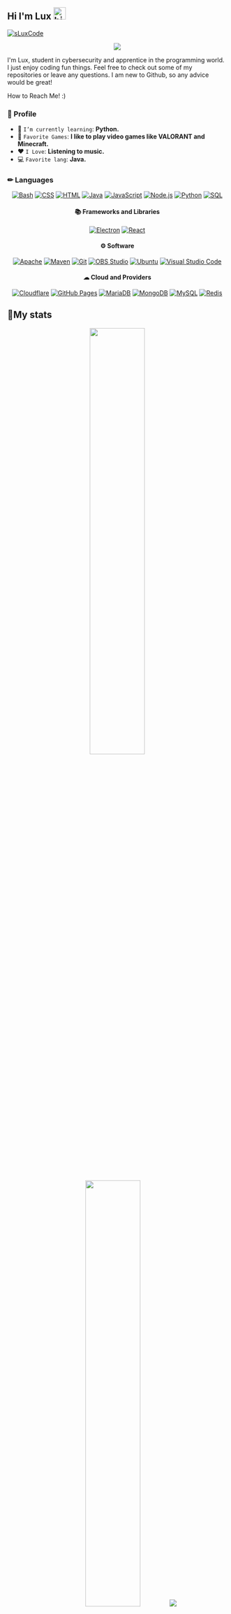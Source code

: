 ## Hi I'm Lux <img src="https://user-images.githubusercontent.com/1303154/88677602-1635ba80-d120-11ea-84d8-d263ba5fc3c0.gif" width="28px" alt="hi">

<p align="left"> <a href="https://twitter.com/sLuxCode" target="blank"><img src="https://img.shields.io/twitter/follow/sLuxCode?logo=twitter&style=for-the-badge" alt="sLuxCode" /></a> </p>

<p align="center">
	<img src="https://komarev.com/ghpvc/?username=LuxCodeDev&color=red"/>
	</p>

I'm Lux, student in cybersecurity and apprentice in the programming world. I just enjoy coding fun things. Feel free to check out some of my repositories or leave any questions. I am new to Github, so any advice would be great!

How to Reach Me! :)

<h3>💎 Profile</h3>

* 🤖 `I’m currently learning`: **Python.**
* 🔫 `Favorite Games`: **I like to play video games like VALORANT and Minecraft.**
* ❤️ `I Love`: **Listening to music.**
* 💻 `Favorite lang`: **Java.** 

<h3>✏ Languages</h3>

<p align="center">
<a href="https://github.com/search?q=user%3ALuxCodeDev1+language%3Abash"><img alt="Bash" src="https://img.shields.io/badge/Bash-121011.svg?logo=gnu-bash&logoColor=white"></a>
<a href="https://github.com/search?q=user%3ALuxCodeDev1+language%3Acss"><img alt="CSS" src="https://img.shields.io/badge/CSS-1572B6.svg?logo=css3&logoColor=white"></a>
<a href="https://github.com/search?q=user%3ALuxCodeDev1+language%3Ahtml"><img alt="HTML" src="https://img.shields.io/badge/HTML-E34F26.svg?logo=html5&logoColor=white"></a>
<a href="https://github.com/search?q=user%3ALuxCodeDev1+language%3Ajava"><img alt="Java" src="https://custom-icon-badges.demolab.com/badge/Java-007396.svg?logo=java&logoColor=white"></a>
<a href="https://github.com/search?q=user%3ALuxCodeDev1+language%3Ajavascript"><img alt="JavaScript" src="https://img.shields.io/badge/JavaScript-F7DF1E.svg?logo=javascript&logoColor=black"></a>
<a href="https://github.com/search?q=user%3ALuxCodeDev1+language%3Anodejs"><img alt="Node.js" src="https://img.shields.io/badge/Node.js-43853D.svg?logo=node.js&logoColor=white"></a>
<a href="https://github.com/search?q=user%3ALuxCodeDev1+language%3Apython"><img alt="Python" src="https://img.shields.io/badge/Python-14354C.svg?logo=python&logoColor=white"></a>
<a href="https://github.com/search?q=user%3ALuxCodeDev1+language%3Asql"><img alt="SQL" src="https://custom-icon-badges.demolab.com/badge/SQL-025E8C.svg?logo=database&logoColor=white"></a>
</p>

<h4 align="center">📚 Frameworks and Libraries</h4>

<p align="center">
<a href="#"><img alt="Electron" src="https://img.shields.io/badge/Electron-20232e.svg?logo=electron&logoColor=white"></a>
<a href="#"><img alt="React" src="https://img.shields.io/badge/React-61DAFB.svg?logo=react&logoColor=black"></a>
</p>

<h4 align="center">⚙ Software</h4>

<p align="center">
<a href="#"><img alt="Apache" src="https://img.shields.io/badge/Apache-D22128.svg?logo=apache&logoColor=white"></a>
<a href="#"><img alt="Maven" src="https://img.shields.io/badge/Apache_Maven-C71A36.svg?logo=apache-maven&logoColor=white"></a>
<a href="#"><img alt="Git" src="https://img.shields.io/badge/Git-F05033.svg?logo=git&logoColor=white"></a>
<a href="#"><img alt="OBS Studio" src="https://img.shields.io/badge/-OBS-302E31?logo=obs-studio&logoColor=white"></a>
<a href="#"><img alt="Ubuntu" src="https://img.shields.io/badge/Ubuntu-E95420.svg?logo=ubuntu&logoColor=white"></a>
<a href="#"><img alt="Visual Studio Code" src="https://img.shields.io/badge/Visual%20Studio%20Code-0078d7.svg?logo=visual-studio-code&logoColor=white"></a>
</p>

<h4 align="center">☁ Cloud and Providers</h4>

<p align="center">
<a href="#"><img alt="Cloudflare" src="https://img.shields.io/badge/Cloudflare-F38020.svg?logo=cloudflare&logoColor=white"></a>
<a href="#"><img alt="GitHub Pages" src="https://img.shields.io/badge/GitHub%20Pages-327FC7.svg?logo=github&logoColor=white"></a>
<a href="#"><img alt="MariaDB" src="https://img.shields.io/badge/MariaDB-003545.svg?logo=mariadb&logoColor=white"></a>
<a href="#"><img alt="MongoDB" src="https://img.shields.io/badge/MongoDB-47A248.svg?logo=mongodb&logoColor=white"></a>
<a href="#"><img alt="MySQL" src="https://img.shields.io/badge/MySQL-00f.svg?logo=mysql&logoColor=white"></a>
<a href="#"><img alt="Redis" src="https://img.shields.io/badge/Redis-DC382D.svg?logo=redis&logoColor=white"></a>
</p>

<h2 align="left">📃My stats</h3>

<p align="center">
  <img height="50%" width="auto" src ="https://github-readme-stats.vercel.app/api?username=LuxCodeDev&show_icons=true&count_private=true&theme=shadow_red&hide_border=true&hide=issues,contribs&bg_color=00000000">
  <img height="50%" width="auto" src ="https://github-readme-stats.vercel.app/api/top-langs/?username=LuxCodeDev&layout=compact&hide_border=true&theme=shadow_red&bg_color=00000000&langs_count=6&hide=jupyter%20notebook,tex,css,php&exclude_repo=Pacman-AI">
  <img src ="https://github-readme-streak-stats.herokuapp.com?user=LuxCodeDev&theme=shadow_red&hide_border=true&background=FFFFFF00">
</p>

<p align="center">
    <img src="https://github-profile-trophy.vercel.app/?username=LuxCodeDev&theme=radical"/>
</p>

<br/>

<h2 align="center">✨ Pinned Repositories</h2>
<p align="center">Take a look at my most outstanding repositories.</p>
